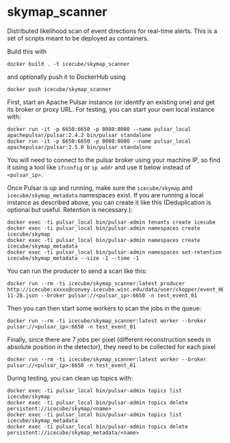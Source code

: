 # skymap_scanner

Distributed likelihood scan of event directions for real-time alerts.
This is a set of scripts meant to be deployed as containers.

Build this with 
```
docker build . -t icecube/skymap_scanner
```

and optionally push it to DockerHub using
```
docker push icecube/skymap_scanner
```

First, start an Apache Pulsar instance (or identify an existing one)
and get its broker or proxy URL.
For testing, you can start your own local instance with:
```
docker run -it -p 6650:6650 -p 8080:8080 --name pulsar_local apachepulsar/pulsar:2.4.2 bin/pulsar standalone
docker run -it -p 6650:6650 -p 8080:8080 --name pulsar_local apachepulsar/pulsar:2.5.0 bin/pulsar standalone
```

You will need to connect to the pulsar broker using your machine IP,
so find it using a tool like `ifconfig` or `ip addr` and use it below
instead of `<pulsar_ip>`.

Once Pulsar is up and running, make sure the `icecube/skymap` and
`icecube/skymap_metadata` namespaces exist. If you are running a local
instance as described above, you can create it like this
(Deduplication is optional but useful. Retention is necessary.):
```
docker exec -ti pulsar_local bin/pulsar-admin tenants create icecube
docker exec -ti pulsar_local bin/pulsar-admin namespaces create icecube/skymap
docker exec -ti pulsar_local bin/pulsar-admin namespaces create icecube/skymap_metadata
docker exec -ti pulsar_local bin/pulsar-admin namespaces set-retention icecube/skymap_metadata --size -1 --time -1
```

You can run the producer to send a scan like this: 

```
docker run --rm -ti icecube/skymap_scanner:latest producer http://icecube:xxxxx@convey.icecube.wisc.edu/data/user/ckopper/event_HESE_2017-11-28.json --broker pulsar://<pulsar_ip>:6650 -n test_event_01
```

Then you can then start some workers to scan the jobs in the queue:

```
docker run --rm -ti icecube/skymap_scanner:latest worker --broker pulsar://<pulsar_ip>:6650 -n test_event_01
```

Finally, since there are 7 jobs per pixel (different reconstruction seeds in absolute position
in the detector), they need to be collected for each pixel

```
docker run --rm -ti icecube/skymap_scanner:latest worker --broker pulsar://<pulsar_ip>:6650 -n test_event_01
```


During testing, you can clean up topics with:
```
docker exec -ti pulsar_local bin/pulsar-admin topics list icecube/skymap
docker exec -ti pulsar_local bin/pulsar-admin topics delete persistent://icecube/skymap/<name>
docker exec -ti pulsar_local bin/pulsar-admin topics list icecube/skymap_metadata
docker exec -ti pulsar_local bin/pulsar-admin topics delete persistent://icecube/skymap_metadata/<name>
```
